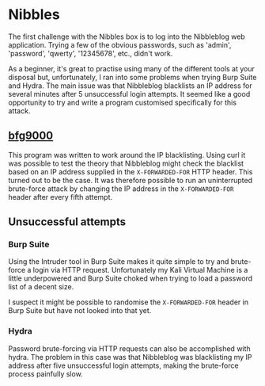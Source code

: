 # Nibbles

The first challenge with the Nibbles box is to log into the Nibbleblog web application. Trying a few of the obvious passwords, such as 'admin', 'password', 'qwerty', '12345678', etc., didn't work.

As a beginner, it's great to practise using many of the different tools at your disposal but, unfortunately, I ran into some problems when trying Burp Suite and Hydra. The main issue was that Nibbleblog blacklists an IP address for several minutes after 5 unsuccessful login attempts. It seemed like a good opportunity to try and write a program customised specifically for this attack.

## [bfg9000](bfg9000.py)

This program was written to work around the IP blacklisting. Using curl it was possible to test the theory that Nibbleblog might check the blacklist based on an IP address supplied in the `X-FORWARDED-FOR` HTTP header. This turned out to be the case. It was therefore possible to run an uninterrupted brute-force attack by changing the IP address in the `X-FORWARDED-FOR` header after every fifth attempt.

## Unsuccessful attempts

### Burp Suite

Using the Intruder tool in Burp Suite makes it quite simple to try and brute-force a login via HTTP request. Unfortunately my Kali Virtual Machine is a little underpowered and Burp Suite choked when trying to load a password list of a decent size.

I suspect it might be possible to randomise the `X-FORWARDED-FOR` header in Burp Suite but have not looked into that yet.

### Hydra

Password brute-forcing via HTTP requests can also be accomplished with hydra. The problem in this case was that Nibbleblog was blacklisting my IP address after five unsuccessful login attempts, making the brute-force process painfully slow.
